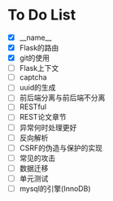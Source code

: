 # To Do List
- [x] \_\_name\_\_
- [x] Flask的路由
- [x] git的使用
- [ ] Flask上下文
- [ ] captcha
- [ ] uuid的生成
- [ ] 前后端分离与前后端不分离
- [ ] RESTful
- [ ] REST论文章节
- [ ] 异常何时处理更好
- [ ] 反向解析
- [ ] CSRF的伪造与保护的实现
- [ ] 常见的攻击
- [ ] 数据迁移
- [ ] 单元测试
- [ ] mysql的引擎(InnoDB)